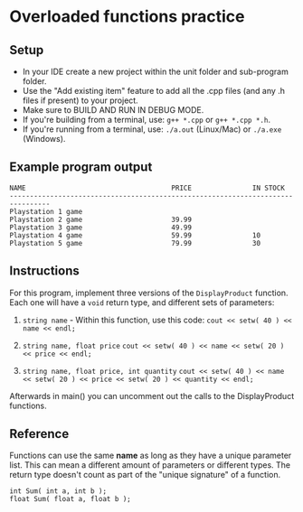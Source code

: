 # Overloaded functions practice

## Setup
- In your IDE create a new project within the unit folder and sub-program folder.
- Use the "Add existing item" feature to add all the .cpp files (and any .h files if present) to your project.
- Make sure to BUILD AND RUN IN DEBUG MODE.
- If you're building from a terminal, use: `g++ *.cpp` or `g++ *.cpp *.h`.
- If you're running from a terminal, use: `./a.out` (Linux/Mac) or `./a.exe` (Windows).


## Example program output

```
NAME                                    PRICE               IN STOCK
--------------------------------------------------------------------------------
Playstation 1 game
Playstation 2 game                      39.99
Playstation 3 game                      49.99
Playstation 4 game                      59.99               10
Playstation 5 game                      79.99               30
```


## Instructions
For this program, implement three versions of the `DisplayProduct` function. Each one will have a `void` return type, and different sets of parameters:

1. `string name` - Within this function, use this code:
   `cout << setw( 40 ) << name << endl;`

2. `string name, float price`
   `cout << setw( 40 ) << name << setw( 20 ) << price << endl;`

3. `string name, float price, int quantity`
   `cout << setw( 40 ) << name << setw( 20 ) << price << setw( 20 ) << quantity << endl;`


Afterwards in main() you can uncomment out the calls to the DisplayProduct functions.


## Reference
Functions can use the same **name** as long as they have a unique parameter list. This can mean a different amount of parameters or different types. The return type doesn't count as part of the "unique signature" of a function.

```
int Sum( int a, int b );
float Sum( float a, float b );
```
